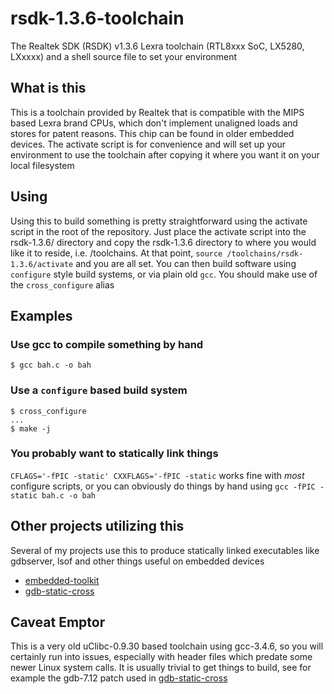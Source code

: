 # rsdk-1.3.6-toolchain
The Realtek SDK (RSDK) v1.3.6 Lexra toolchain (RTL8xxx SoC, LX5280, LXxxxx) and a shell source file to set your environment

## What is this

This is a toolchain provided by Realtek that is compatible with the MIPS based Lexra brand CPUs, which don't implement unaligned loads and stores for patent reasons. This chip can be found in older embedded devices. The activate script is for convenience and will set up your environment to use the toolchain after copying it where you want it on your local filesystem

## Using

Using this to build something is pretty straightforward using the activate script in the root of the repository. Just place the activate script into the rsdk-1.3.6/ directory and copy the rsdk-1.3.6 directory to where you would like it to reside, i.e. /toolchains. At that point, ```source /toolchains/rsdk-1.3.6/activate``` and you are all set. You can then build software using ```configure``` style build systems, or via plain old ```gcc```. You should make use of the ```cross_configure``` alias

## Examples

### Use gcc to compile something by hand

```
$ gcc bah.c -o bah 
```

### Use a ```configure``` based build system

```
$ cross_configure
...
$ make -j
```

### You probably want to statically link things

```CFLAGS='-fPIC -static' CXXFLAGS='-fPIC -static``` works fine with *most* configure scripts, or you can obviously do things by hand using ```gcc -fPIC -static bah.c -o bah```

## Other projects utilizing this

Several of my projects use this to produce statically linked executables like gdbserver, lsof and other things useful on embedded devices

* [embedded-toolkit](https://github.com/mzpqnxow/embedded-toolkit)
* [gdb-static-cross](https://github.com/mzpqnxow/gdb-static-cross)

## Caveat Emptor

This is a very old uClibc-0.9.30 based toolchain using gcc-3.4.6, so you will certainly run into issues, especially with header files which predate some newer Linux system calls. It is usually trivial to get things to build, see for example the gdb-7.12 patch used in [gdb-static-cross](https://github.com/mzpqnxow/gdb-static-cross/tree/master/rsdk-1.3.6-patch)
